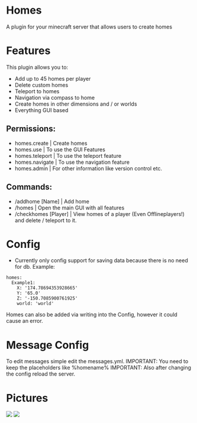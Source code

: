 # Homes

A plugin for your minecraft server that allows users to create homes

# Features
This plugin allows you to:
* Add up to 45 homes per player
* Delete custom homes
* Teleport to homes
* Navigation via compass to home
* Create homes in other dimensions and / or worlds
* Everything GUI based

## Permissions:

* homes.create | Create homes
* homes.use | To use the GUI Features
* homes.teleport | To use the teleport feature
* homes.navigate | To use the navigation feature
* homes.admin | For other information like version control etc.
  
## Commands:

* /addhome [Name] | Add home
* /homes | Open the main GUI with all features
* /checkhomes [Player] | View homes of a player (Even Offlineplayers!) and delete / teleport to it.

# Config
* Currently only config support for saving data because there is no need for db.
Example:
```
homes:
  Example1:
    X: '174.78694353928665'
    Y: '65.0'
    Z: '-150.7085900761925'
    world: 'world'
```

Homes can also be added via writing into the Config, however it could cause an error.

# Message Config

To edit messages simple edit the messages.yml.
IMPORTANT: You need to keep the placeholders like %homename%
IMPORTANT: Also after changing the config reload the server.

# Pictures

![](https://github.com/pqtriick/Homes/blob/master/2023-10-07_17.06.01.png)
![](https://github.com/pqtriick/Homes/blob/master/2023-10-07_17.21.13.png)
